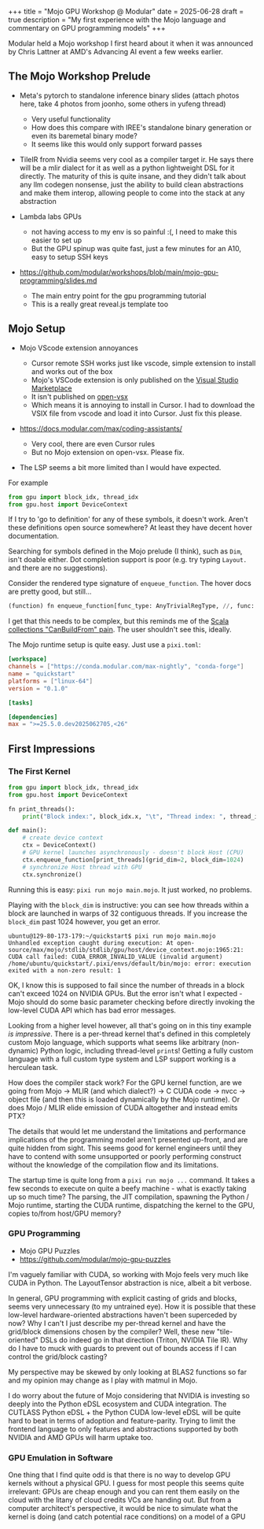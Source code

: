 +++
title = "Mojo GPU Workshop @ Modular"
date = 2025-06-28
draft = true
description = "My first experience with the Mojo language and commentary on GPU programming models"
+++

Modular held a Mojo workshop
I first heard about it when it was announced by Chris Lattner at AMD's Advancing AI event a few weeks earlier.

## The Mojo Workshop Prelude

- Meta's pytorch to standalone inference binary slides (attach photos here, take 4 photos from joonho, some others in yufeng thread)
  - Very useful functionality
  - How does this compare with IREE's standalone binary generation or even its baremetal binary mode?
  - It seems like this would only support forward passes

- TileIR from Nvidia seems very cool as a compiler target ir. He says there will be a mlir dialect for it as well as a python lightweight DSL for it directly. The maturity of this is quite insane, and they didn't talk about any llm codegen nonsense, just the ability to build clean abstractions and make them interop, allowing people to come into the stack at any abstraction

- Lambda labs GPUs
  - not having access to my env is so painful :(, I need to make this easier to set up
  - But the GPU spinup was quite fast, just a few minutes for an A10, easy to setup SSH keys

- https://github.com/modular/workshops/blob/main/mojo-gpu-programming/slides.md
  - The main entry point for the gpu programming tutorial
  - This is a really great reveal.js template too

## Mojo Setup

- Mojo VScode extension annoyances
  - Cursor remote SSH works just like vscode, simple extension to install and works out of the box
  - Mojo's VSCode extension is only published on the [Visual Studio Marketplace](https://marketplace.visualstudio.com/items?itemName=modular-mojotools.vscode-mojo)
  - It isn't published on [open-vsx](https://open-vsx.org/?search=mojo&sortBy=relevance&sortOrder=desc)
  - Which means it is annoying to install in Cursor. I had to download the VSIX file from vscode and load it into Cursor. Just fix this please.

- https://docs.modular.com/max/coding-assistants/
  - Very cool, there are even Cursor rules
  - But no Mojo extension on open-vsx. Please fix.

- The LSP seems a bit more limited than I would have expected.

For example

```python
from gpu import block_idx, thread_idx
from gpu.host import DeviceContext
```

If I try to 'go to definition' for any of these symbols, it doesn't work.
Aren't these definitions open source somewhere?
At least they have decent hover documentation.

Searching for symbols defined in the Mojo prelude (I think), such as `Dim`, isn't doable either.
Dot completion support is poor (e.g. try typing `Layout.` and there are no suggestions).

Consider the rendered type signature of `enqueue_function`.
The hover docs are pretty good, but still...

```python
(function) fn enqueue_function[func_type: AnyTrivialRegType, //, func: func_type, *Ts: AnyType, *, dump_asm: Variant[Bool, Path, StringSlice[StaticConstantOrigin], fn() capturing -> Path] = __init__[::Copyable & ::Movable](False), dump_llvm: Variant[Bool, Path, StringSlice[StaticConstantOrigin], fn() capturing -> Path] = __init__[::Copyable & ::Movable](False), _dump_sass: Variant[Bool, Path, StringSlice[StaticConstantOrigin], fn() capturing -> Path] = __init__[::Copyable & ::Movable](False), _ptxas_info_verbose: Bool = False](self, *args: *Ts, *, grid_dim: Dim, block_dim: Dim, cluster_dim: OptionalReg[Dim] = OptionalReg[Dim]({:i1 0, 1}), shared_mem_bytes: OptionalReg[Int] = OptionalReg[Int]({:i1 0, 1}), owned attributes: List[LaunchAttribute] = List(, Tuple()), owned constant_memory: List[ConstantMemoryMapping] = List(, Tuple()), func_attribute: OptionalReg[FuncAttribute] = OptionalReg[FuncAttribute]({:i1 0, 1})) raises
```

I get that this needs to be complex, but this reminds me of the [Scala collections "CanBuildFrom" pain](https://www.scala-lang.org/blog/2017/05/30/tribulations-canbuildfrom.html).
The user shouldn't see this, ideally.

The Mojo runtime setup is quite easy.
Just use a `pixi.toml`:

```toml
[workspace]
channels = ["https://conda.modular.com/max-nightly", "conda-forge"]
name = "quickstart"
platforms = ["linux-64"]
version = "0.1.0"

[tasks]

[dependencies]
max = ">=25.5.0.dev2025062705,<26"
```

## First Impressions

### The First Kernel

```python
from gpu import block_idx, thread_idx
from gpu.host import DeviceContext

fn print_threads():
    print("Block index:", block_idx.x, "\t", "Thread index: ", thread_idx.x)

def main():
    # create device context
    ctx = DeviceContext()
    # GPU kernel launches asynchronously - doesn't block Host (CPU)
    ctx.enqueue_function[print_threads](grid_dim=2, block_dim=1024)
    # synchronize Host thread with GPU
    ctx.synchronize()
```

Running this is easy: `pixi run mojo main.mojo`.
It just worked, no problems.

Playing with the `block_dim` is instructive: you can see how threads within a block are launched in warps of 32 contiguous threads.
If you increase the `block_dim` past 1024 however, you get an error.

```text
ubuntu@129-80-173-179:~/quickstart$ pixi run mojo main.mojo
Unhandled exception caught during execution: At open-source/max/mojo/stdlib/stdlib/gpu/host/device_context.mojo:1965:21: CUDA call failed: CUDA_ERROR_INVALID_VALUE (invalid argument)
/home/ubuntu/quickstart/.pixi/envs/default/bin/mojo: error: execution exited with a non-zero result: 1
```

OK, I know this is supposed to fail since the number of threads in a block can't exceed 1024 on NVIDIA GPUs.
But the error isn't what I expected - Mojo should do some basic parameter checking before directly invoking the low-level CUDA API which has bad error messages.

Looking from a higher level however, all that's going on in this tiny example _is impressive_.
There is a per-thread kernel that's defined in this completely custom Mojo language, which supports what seems like arbitrary (non-dynamic) Python logic, including thread-level `print`s!
Getting a fully custom language with a full custom type system and LSP support working is a herculean task.

How does the compiler stack work?
For the GPU kernel function, are we going from Mojo -> MLIR (and which dialect?) -> C CUDA code -> nvcc -> object file (and then this is loaded dynamically by the Mojo runtime).
Or does Mojo / MLIR elide emission of CUDA altogether and instead emits PTX?

The details that would let me understand the limitations and performance implications of the programming model aren't presented up-front, and are quite hidden from sight.
This seems good for kernel engineers until they have to contend with some unsupported or poorly performing construct without the knowledge of the compilation flow and its limitations.

The startup time is quite long from a `pixi run mojo ...` command.
It takes a few seconds to execute on quite a beefy machine - what is exactly taking up so much time?
The parsing, the JIT compilation, spawning the Python / Mojo runtime, starting the CUDA runtime, dispatching the kernel to the GPU, copies to/from host/GPU memory?

### GPU Programming

- Mojo GPU Puzzles
- https://github.com/modular/mojo-gpu-puzzles

I'm vaguely familiar with CUDA, so working with Mojo feels very much like CUDA in Python.
The LayoutTensor abstraction is nice, albeit a bit verbose.

In general, GPU programming with explicit casting of grids and blocks, seems very unnecessary (to my untrained eye).
How it is possible that these low-level hardware-oriented abstractions haven't been superceded by now?
Why I can't I just describe my per-thread kernel and have the grid/block dimensions chosen by the compiler? Well, these new "tile-oriented" DSLs do indeed go in that direction (Triton, NVIDIA Tile IR).
Why do I have to muck with guards to prevent out of bounds access if I can control the grid/block casting?

My perspective may be skewed by only looking at BLAS2 functions so far and my opinion may change as I play with matmul in Mojo.

I do worry about the future of Mojo considering that NVIDIA is investing so deeply into the Python eDSL ecosystem and CUDA integration.
The CUTLASS Python eDSL + the Python CUDA low-level eDSL will be quite hard to beat in terms of adoption and feature-parity.
Trying to limit the frontend language to only features and abstractions supported by both NVIDIA and AMD GPUs will harm uptake too.

### GPU Emulation in Software

One thing that I find quite odd is that there is no way to develop GPU kernels without a physical GPU.
I guess for most people this seems quite irrelevant: GPUs are cheap enough and you can rent them easily on the cloud with the litany of cloud credits VCs are handing out.
But from a computer architect's perspective, it would be nice to simulate what the kernel is doing (and catch potential race conditions) on a model of a GPU
